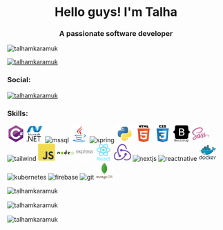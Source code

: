<h1 align="center">Hello guys! I'm Talha</h1>
<h3 align="center">A passionate software developer</h3>

<p align="left">
<img src="https://komarev.com/ghpvc/?username=talhamkaramuk&label=Profile%20Views&color=ff2ea4&style=plastic" alt="talhamkaramuk"/>
</p>

<p align="left">
<a href="https://github.com/ryo-ma/github-profile-trophy"><img src="https://github-profile-trophy.vercel.app/?username=talhamkaramuk&column=7&theme=radical&margin-w=3&no-bg=true" alt="talhamkaramuk" /></a>
</p>


<h3 align="left">Social:</h3>
<p align="left">
<a href="https://linkedin.com/in/talhamkaramuk" target="blank"><img align="center" src="https://raw.githubusercontent.com/rahuldkjain/github-profile-readme-generator/master/src/images/icons/Social/linked-in-alt.svg" alt="talhamkaramuk" height="30" width="40" /></a>


<h3 align="left">Skills:</h3>
<p align="left"> 
<img src="https://raw.githubusercontent.com/devicons/devicon/master/icons/csharp/csharp-original.svg" alt="csharp"
        width="40" height="40" />
    <img src="https://raw.githubusercontent.com/devicons/devicon/master/icons/dot-net/dot-net-original-wordmark.svg"
        alt="dotnet" width="40" height="40" />
    <img src="https://www.svgrepo.com/show/303229/microsoft-sql-server-logo.svg" alt="mssql" width="40" height="40" />
    <img src="https://raw.githubusercontent.com/devicons/devicon/master/icons/java/java-original.svg" alt="java"
        width="40" height="40" />
    <img src="https://www.vectorlogo.zone/logos/springio/springio-icon.svg" alt="spring" width="40" height="40" />
    <img src="https://raw.githubusercontent.com/devicons/devicon/master/icons/python/python-original.svg" alt="python" 
         width="40" height="40" />
    <img src="https://raw.githubusercontent.com/devicons/devicon/master/icons/html5/html5-original-wordmark.svg"
        alt="html5" width="40" height="40" />
    <img src="https://raw.githubusercontent.com/devicons/devicon/master/icons/css3/css3-original-wordmark.svg"
        alt="css3" width="40" height="40" />
    <img src="https://raw.githubusercontent.com/devicons/devicon/master/icons/bootstrap/bootstrap-plain-wordmark.svg"
        alt="bootstrap" width="40" height="40" />
    <img src="https://raw.githubusercontent.com/devicons/devicon/master/icons/sass/sass-original.svg" alt="sass"
        width="40" height="40" />
    <img src="https://www.vectorlogo.zone/logos/tailwindcss/tailwindcss-icon.svg" alt="tailwind" width="40"
        height="40" />
    <img src="https://raw.githubusercontent.com/devicons/devicon/master/icons/javascript/javascript-original.svg"
        alt="javascript" width="40" height="40" />
    <img src="https://raw.githubusercontent.com/devicons/devicon/master/icons/nodejs/nodejs-original-wordmark.svg"
        alt="nodejs" width="40" height="40" />
    <img src="https://raw.githubusercontent.com/devicons/devicon/master/icons/express/express-original-wordmark.svg"
        alt="express" width="40" height="40" />
    <img src="https://raw.githubusercontent.com/devicons/devicon/master/icons/react/react-original-wordmark.svg"
        alt="react" width="40" height="40" />
    <img src="https://raw.githubusercontent.com/devicons/devicon/master/icons/redux/redux-original.svg" alt="redux"
        width="40" height="40" />
    <img src="https://cdn.worldvectorlogo.com/logos/nextjs-2.svg" alt="nextjs" width="40" height="40" />
    <img src="https://reactnative.dev/img/header_logo.svg" alt="reactnative" width="40" height="40" />
    <img src="https://raw.githubusercontent.com/devicons/devicon/master/icons/docker/docker-original-wordmark.svg"
        alt="docker" width="40" height="40" />
    <img src="https://www.vectorlogo.zone/logos/kubernetes/kubernetes-icon.svg" alt="kubernetes" width="40"
        height="40" />
    <img src="https://www.vectorlogo.zone/logos/firebase/firebase-icon.svg" alt="firebase" width="40" height="40" />
    <img src="https://www.vectorlogo.zone/logos/git-scm/git-scm-icon.svg" alt="git" width="40" height="40" />
    <img src="https://raw.githubusercontent.com/devicons/devicon/master/icons/mongodb/mongodb-original-wordmark.svg"
        alt="mongodb" width="40" height="40" />
</p>

<p align="left">
<img align="center" src="https://github-readme-stats.vercel.app/api/top-langs?username=talhamkaramuk&show_icons=true&theme=radical&locale=en&layout=compact&langs_count=99" alt="talhamkaramuk"/>
</p>
<p align="left">
<img align="center" src="https://github-readme-streak-stats.herokuapp.com/?user=talhamkaramuk&theme=radical" alt="talhamkaramuk"/>
</p>
<p align="left">
<img align="center" src="https://github-readme-stats.vercel.app/api?username=talhamkaramuk&show_icons=true&theme=radical&locale=en" alt="talhamkaramuk"/>
</p>

